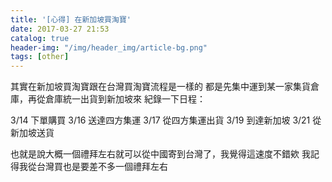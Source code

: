 ```yaml
---
title: '[心得] 在新加坡買淘寶'
date: 2017-03-27 21:53
catalog: true
header-img: "/img/header_img/article-bg.png"
tags: [other]
---
```

其實在新加坡買淘寶跟在台灣買淘寶流程是一樣的
都是先集中運到某一家集貨倉庫，再從倉庫統一出貨到新加坡來
紀錄一下日程：

3/14 下單購買
3/16 送達四方集運
3/17 從四方集運出貨
3/19 到達新加坡
3/21 從新加坡送貨

也就是說大概一個禮拜左右就可以從中國寄到台灣了，我覺得這速度不錯欸
我記得我從台灣買也是要差不多一個禮拜左右
